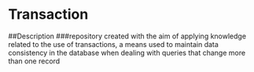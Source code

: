 # Transaction
 ##Description
 ###repository created with the aim of applying knowledge related to the use of transactions, a means used to maintain data consistency in the database when dealing with queries that change more than one record

